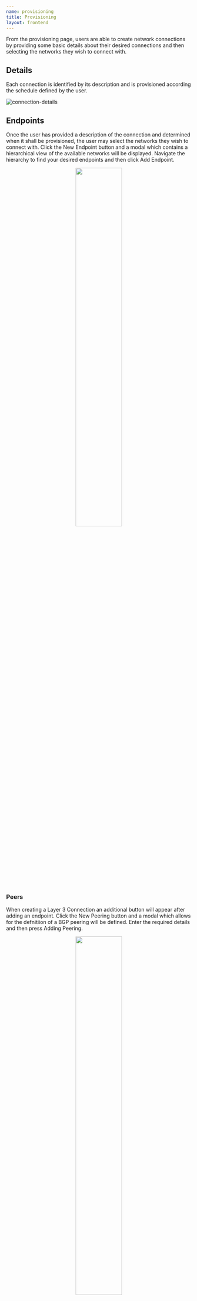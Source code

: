 ```yaml
---
name: provisioning
title: Provisioning
layout: frontend
---
```


From the provisioning page, users are able to create network
connections by providing some basic details about their desired
connections and then selecting the networks they wish to connect with.

## Details

Each connection is identified by its description and is provisioned
according the schedule defined by the user.

![connection-details](/assets/img/frontend/provisioning/connection-details.png)

## Endpoints

Once the user has provided a description of the connection and
determined when it shall be provisioned, the user may select the
networks they wish to connect with. Click the New Endpoint button and
a modal which contains a hierarchical view of the available networks
will be displayed. Navigate the hierarchy to find your desired
endpoints and then click Add Endpoint.

<center>
    <img src="/assets/img/frontend/provisioning/new-endpoint-selected.png" width="50%"/>
</center>

### Peers

When creating a Layer 3 Connection an additional button will appear
after adding an endpoint. Click the New Peering button and a modal
which allows for the defnitiion of a BGP peering will be
defined. Enter the required details and then press Adding Peering.

<center>
    <img src="/assets/img/frontend/provisioning/new-peering.png" width="50%"/>
</center>

### Public Cloud Providers

OESS supports provisiong connections to AWS, Microsoft Azure, and
Google Cloud Platform. As provisioning for each cloud is slightly
different, use the videos in this section to setup your cloud enabled
endpoints.

#### AWS Hosted Connection

<iframe width="560" height="315" src="https://www.youtube.com/embed/J-L-JtDdKfE" frameborder="0" allow="accelerometer; autoplay; encrypted-media; gyroscope; picture-in-picture" allowfullscreen></iframe>

#### Microsoft ExpressRoute

<iframe width="560" height="315" src="https://www.youtube.com/embed/LAcFWk_OiKY" frameborder="0" allow="accelerometer; autoplay; encrypted-media; gyroscope; picture-in-picture" allowfullscreen></iframe>

#### Google Partner Interconnect

## Saving the Connection

Once you've defined the connection's details and created at least two
endpoints you may save your connection. Click the save button in the
upper right corner of the page. After a few moments the connection
will be provisioned and you will be redirected to the connection's
details page.

![connection-details-3](/assets/img/frontend/provisioning/connection-details-3.png)
